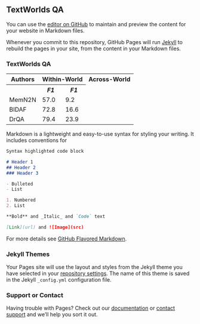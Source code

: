 ## TextWorlds QA

You can use the [editor on GitHub](https://github.com/igorlabutov/textworldsqa.github.io/edit/master/README.md) to maintain and preview the content for your website in Markdown files.

Whenever you commit to this repository, GitHub Pages will run [Jekyll](https://jekyllrb.com/) to rebuild the pages in your site, from the content in your Markdown files.

### TextWorlds QA

<table>
  <tr>
    <th>Authors</th><th colspan="3">Within-World</th><th colspan="3">Across-World</th>
  </tr>
  <tr>
    <th></th>
    <th><i>F1</i></th>
    <th><i>F1</i></th>
  </tr>  
  <tr>
    <td>MemN2N</td>
    <td>57.0</td>
    <td>9.2</td>
  </tr>
  <tr>
    <td>BIDAF</td>
    <td>72.8</td>
    <td>16.6</td>
  </tr>
  <tr>
    <td>DrQA</td>
    <td>79.4</td>
    <td>23.9</td>
  </tr>
</table>

Markdown is a lightweight and easy-to-use syntax for styling your writing. It includes conventions for

```markdown
Syntax highlighted code block

# Header 1
## Header 2
### Header 3

- Bulleted
- List

1. Numbered
2. List

**Bold** and _Italic_ and `Code` text

[Link](url) and ![Image](src)
```

For more details see [GitHub Flavored Markdown](https://guides.github.com/features/mastering-markdown/).

### Jekyll Themes

Your Pages site will use the layout and styles from the Jekyll theme you have selected in your [repository settings](https://github.com/igorlabutov/textworldsqa.github.io/settings). The name of this theme is saved in the Jekyll `_config.yml` configuration file.

### Support or Contact

Having trouble with Pages? Check out our [documentation](https://help.github.com/categories/github-pages-basics/) or [contact support](https://github.com/contact) and we’ll help you sort it out.
